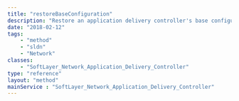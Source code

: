 ```yaml
---
title: "restoreBaseConfiguration"
description: "Restore an application delivery controller's base configuration state. The configuration will be set to what it was when initially provisioned. "
date: "2018-02-12"
tags:
    - "method"
    - "sldn"
    - "Network"
classes:
    - "SoftLayer_Network_Application_Delivery_Controller"
type: "reference"
layout: "method"
mainService : "SoftLayer_Network_Application_Delivery_Controller"
---
```

